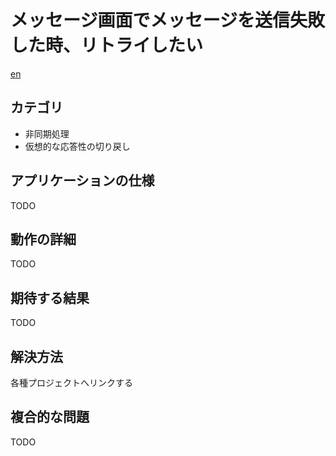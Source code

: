 # メッセージ画面でメッセージを送信失敗した時、リトライしたい

[en](README.md)


## カテゴリ

- 非同期処理
- 仮想的な応答性の切り戻し

## アプリケーションの仕様

TODO

## 動作の詳細

TODO

## 期待する結果

TODO

## 解決方法

各種プロジェクトへリンクする


## 複合的な問題

TODO